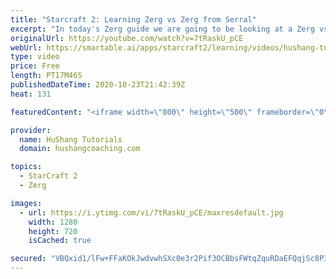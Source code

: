 ```yaml
---
title: "Starcraft 2: Learning Zerg vs Zerg from Serral"
excerpt: "In today's Zerg guide we are going to be looking at a Zerg vs Zerg match between Serral and Elazer, breaking down the game and seeing what we can learn from two of the top players in Europe.  Sponsor: https://www.siteground.com/index.htm?afcode=2eac6a366dc6939df6d36d5d2217e02c  #Starcraft #zerg #zvz"
originalUrl: https://youtube.com/watch?v=7tRaskU_pCE
webUrl: https://smartable.ai/apps/starcraft2/learning/videos/hushang-tutorials-starcraft-2-learning-zerg-vs-zerg-from-serral/
type: video
price: Free
length: PT17M46S
publishedDateTime: 2020-10-23T21:42:39Z
heat: 131

featuredContent: "<iframe width=\"800\" height=\"500\" frameborder=\"0\" src=\"https://www.youtube.com/embed/7tRaskU_pCE\" allow=\"accelerometer; autoplay; encrypted-media; gyroscope; picture-in-picture\" allowfullscreen></iframe>"

provider:
  name: HuShang Tutorials
  domain: hushangcoaching.com

topics:
  - StarCraft 2
  - Zerg

images:
  - url: https://i.ytimg.com/vi/7tRaskU_pCE/maxresdefault.jpg
    width: 1280
    height: 720
    isCached: true

secured: "VBQxid1/lFw+FFaKOkJwdvwhSXc0e3r2Pif3OCBbsFWtqZquRDaEFQqjSc8P3enmDhswI5oOnbTmtWr3yP5c0b16WKjqzGh5cnMfrCN/dHU1awAaAPW2I/HiLGtSXaJxOUdijArQ3knFRqjy7Kzh4/AdZqgQWUuFzRpvtt4taA0GdgXbZ4C38ceTIGTlQrHLBIjCQfkvdTg7GUPIvkYTeG/yNmDrW8u2nEBuWNhkoW0W7D51taY/Fe1cC0CjFfesW1weTg3/sAy4TJ75NCHHIuLgp2/+TdJHFP0VN5Sj7arXTM0EQFeTVrzLmFZm9cbUML80uiv742jOhJ8AT6twmulx/oizom69UruAji96y5WxdNweiohe0O/D8QfBZdxWqhovVWi3no2p0Px5H45hQX8iMiJJeqomHXtikm5QQVU=;cMl6xl/8WzRC0NWVAcmEjA=="
---
```


